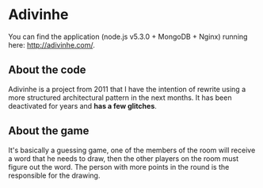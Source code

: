 # Adivinhe

You can find the application (node.js v5.3.0 + MongoDB + Nginx) running here: http://adivinhe.com/.

## About the code

Adivinhe is a project from 2011 that I have the intention of rewrite using a more structured architectural pattern in the next months. It has been deactivated for years and **has a few glitches**. 

## About the game

It's basically a guessing game, one of the members of the room will receive a word that he needs to draw, then the other players on the room must figure out the word. The person with more points in the round is the responsible for the drawing.